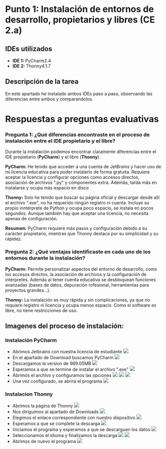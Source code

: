 # Punto 1: Instalación de entornos de desarrollo, propietarios y libres (CE 2.a)
## IDEs utilizados
- **IDE 1:** PyCharm2.4
- **IDE 2:** Thonny4.1.7

## Descripción de la tarea
En este apartado he instalado ambos IDEs paso a paso, observando las diferencias entre ambos y comparandolos.

# Respuestas a preguntas evaluativas
### Pregunta 1: ¿Qué diferencias encontraste en el proceso de instalación entre el IDE propietario y el libre?
Durante la instalación podemos encontrar claramente diferencias entre el IDE propietario (**PyCharm**) y el libre (**Thonny**).

**PyCharm:**
He tenido que acceder a una cuenta de JetBrains y hacer uso de mi licencia educativa para poder instalarlo de forma gratuita. Requiere aceptar la licencia y configurar opciones como accesos directos, asociación de archivos ".py" y componentes extra. Además, tarda más en instalarse y ocupa más espacio en disco

**Thonny:**
Solo he tenido que buscar su página oficial y descargar desde allí el archivo ".exe", no ha requerido ningún registro ni cuenta. Incluye su propio inntérprete de Python y ocupa poco espacio, se instala en pocos segundos. Aunque también hay que aceptar una licencia, no necesita apenas de configuración.

**Resumen:** PyCharm requiere más pasos y configuración debido a su carácter propietario, mientras que Thonny destaca por su simplicidad y su rapidez.

### Pregunta 2: ¿Qué ventajas identificaste en cada uno de los entornos durante la instalación?
**PyCharm:**
Permite personalizar aspectos del entorno de desarrollo, como los accesos directos, la asociación de archivos y la configuración de intérpretes. Además al tener cuenta educativa se desbloquean funciones avanzadas (bases de datos, depuración rofesional, herramientas para proyectos grandes...).

**Thonny:**
La instalación es muy rápida y sin complicaciones, ya que no requiere registro ni licencia y ocupa menos espacio. Como el software es libre, no tiene restricciones de uso.

## Imagenes del proceso de instalación:
### Instalación PyCharm
- Abrimos Jetbrains con nuestra licencia de estudiante
![](capturas/instalacion/instalacion_pycharm/1.png)
- En el apartado de Download buscamos PyCharm
![](capturas/instalacion/instalacion_pycharm/2.png)
- Descargamos la version de 989.05MB
![](capturas/instalacion/instalacion_pycharm/3.png)
- Esperamos a que se termine de instalar el archivo ".exe"
![](capturas/instalacion/instalacion_pycharm/4.png)
- Abrimos el archivo y configuramos las opciones
![](capturas/instalacion/instalacion_pycharm/5.png)
![](capturas/instalacion/instalacion_pycharm/6.png)
![](capturas/instalacion/instalacion_pycharm/7.png)
- Una vez configurado, se abrirá el programa
![](capturas/instalacion/instalacion_pycharm/8.png)

### Instalacion Thonny
- Abrimos la página de Thonny
![](capturas/instalacion/instalacion_thonny/1.png)
- Nos diriguimos al apartado de Downloads
![](capturas/instalacion/instalacion_thonny/2.png)
- Elegimos el enlace correspondiente con nuestro dispositivo
![](capturas/instalacion/instalacion_thonny/3.png)
- Esperamos a que se complete la descarga
![](capturas/instalacion/instalacion_thonny/4.png)
- Iniciamos el programa y esperamos a que se descarguen los datos
![](capturas/instalacion/instalacion_thonny/5.png)
- Seleccionamos el idioma y finalizamos la descarga
![](capturas/instalacion/instalacion_thonny/7.png)
![](capturas/instalacion/instalacion_thonny/8.png)
- Abrimos de nuevo el programa
![](capturas/instalacion/instalacion_thonny/9.png)